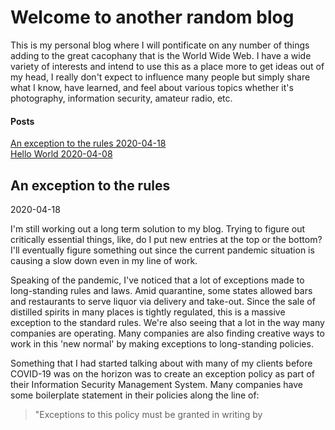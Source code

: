 # Welcome to another random blog

This is my personal blog where I will pontificate on any number of things adding to the great cacophany that is the World Wide Web. I have a wide variety of interests and intend to use this as a place more to get ideas out of my head, I really don't expect to influence many people but simply share what I know, have learned, and feel about various topics whether it's photography, information security, amateur radio, etc.

#### Posts
[An exception to the rules 2020-04-18](##-An-exception-to-the-rules)<br/> 
[Hello World 2020-04-08](##-Hello-World)

## An exception to the rules
2020-04-18

I'm still working out a long term solution to my blog. Trying to figure out critically essential things, like, do I put new entries at the top or the bottom? I'll eventually figure something out since the current pandemic situation is causing a slow down even in my line of work.

Speaking of the pandemic, I've noticed that a lot of exceptions made to long-standing rules and laws. Amid quarantine, some states allowed bars and restaurants to serve liquor via delivery and take-out. Since the sale of distilled spirits in many places is tightly regulated, this is a massive exception to the standard rules. We're also seeing that a lot in the way many companies are operating. Many companies are also finding creative ways to work in this 'new normal' by making exceptions to long-standing policies.

Something that I had started talking about with many of my clients before COVID-19 was on the horizon was to create an exception policy as part of their Information Security Management System. Many companies have some boilerplate statement in their policies along the line of:
>"Exceptions to this policy must be granted in writing by <title>."

It's pretty standard policy language passed down over the years. But many organizations rarely grant exceptions. It's like this statement was put into the policies because it sounded like an excellent way to satisfy an auditor, but I digress.

But just as having a policy, and making sure people know about it, is having a procedure that is easy to follow. Requiring people to provide volumes of documentation to a committee that only meets on the third full moon on months following an equinox is NOT an effective way to manage exceptions. It needs to be SIMPLE! (I'll write more on this topic later). The process should be as simple as, say, opening up a service desk ticket includes: 
  - The need
  - The business case
  - Potential risks to the business
  - Mitigations to those risks if they rise above the business's established risk tolerance level.

You do have a standard risk assessment methodology and established risk tolerance, right? I digress. Once the exception request is submitted, it can be approved or denied, and in using a ticketing system, you now have your needed documentation.

Removing the stigma of the security department or program is a roadblock to the business is hard. Once your organization understands policy exceptions are allowed and that there is a process to have them granted, it can start to remove the stigma and encourage cooperation.

## Hello World
2020-04-08

I've been meaning to put a blog back together for quite some time but I've always found some sort of excuse. I need a better CMS theme, I need to learn this new static HTML framework, I need time to write, I need..., I need..., I need.

I was starting to fall for the toolbox fallacy:

[![THE TOOLBOX FALLACY](http://img.youtube.com/vi/sz4YqwH_6D0/0.jpg)](http://www.youtube.com/watch?v=sz4YqwH_6D0)


The reality is that I didn't NEED any of that, I just needed to put together what you're reading here. Will it be ugly? YES! Unweildy after a while of writing this in a flat file? YES! It's going to be as ugly as an Apache 1.x httpd.conf file. But that's OK. And I'll eventualy learn that new framework, or find that perfect CMS theme and move this and it will look nice, but not today, today I will just get started writing my new blog.
